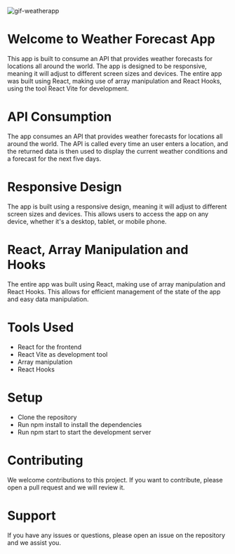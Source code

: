 ![gif-weatherapp](https://user-images.githubusercontent.com/100314261/214554984-e592d6bb-7767-4224-97f9-32c457531e5c.gif)

<h1> Welcome to Weather Forecast App</h1>

This app is built to consume an API that provides weather forecasts for locations all around the world. The app is designed to be responsive, meaning it will adjust to different screen sizes and devices. The entire app was built using React, making use of array manipulation and React Hooks, using the tool React Vite for development.

<h1>API Consumption</h1>

The app consumes an API that provides weather forecasts for locations all around the world. The API is called every time an user enters a location, and the returned data is then used to display the current weather conditions and a forecast for the next five days.

<h1>Responsive Design</h1>

The app is built using a responsive design, meaning it will adjust to different screen sizes and devices. This allows users to access the app on any device, whether it's a desktop, tablet, or mobile phone.

<h1>React, Array Manipulation and Hooks</h1>

The entire app was built using React, making use of array manipulation and React Hooks. This allows for efficient management of the state of the app and easy data manipulation.

<h1>Tools Used</h1>

<ul>
  <li>React for the frontend</li>
  <li>React Vite as development tool</li>
  <li>Array manipulation</li>
  <li>React Hooks</li>
</ul>

<h1>Setup</h1>

<ul>
  <li>Clone the repository</li>
  <li>Run npm install to install the dependencies</li>
  <li>Run npm start to start the development server</li>
</ul>

<h1>Contributing</h1>

We welcome contributions to this project. If you want to contribute, please open a pull request and we will review it.

<h1>Support</h1>

If you have any issues or questions, please open an issue on the repository and we assist you.
